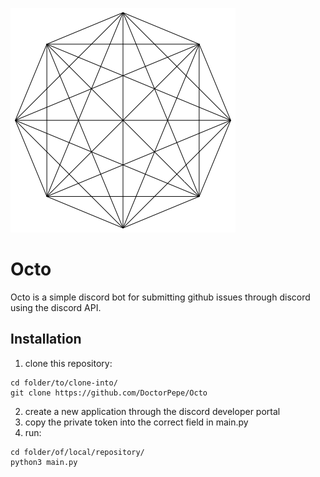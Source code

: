 ![Octo](/Octo.png)
# Octo
Octo is a simple discord bot for submitting github issues through discord using the discord API.

## Installation
1. clone this repository:
```
cd folder/to/clone-into/
git clone https://github.com/DoctorPepe/Octo
```
2. create a new application through the discord developer portal
3. copy the private token into the correct field in main.py
4. run:
```
cd folder/of/local/repository/
python3 main.py
```

